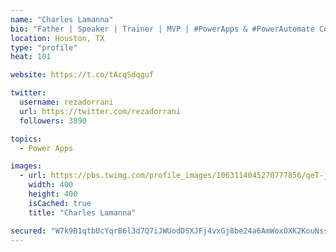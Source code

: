 ```yaml
---
name: "Charles Lamanna"
bio: "Father | Speaker | Trainer | MVP | #PowerApps & #PowerAutomate Community Super User | YouTuber Right-pointing triangle http://youtube.com/c/rezadorrani | Learn - Share - Clockwise rightwards and leftwards open circle arrows"
location: Houston, TX
type: "profile"
heat: 101

website: https://t.co/tAcqSdqguf

twitter:
  username: rezadorrani
  url: https://twitter.com/rezadorrani
  followers: 3890

topics:
  - Power Apps

images:
  - url: https://pbs.twimg.com/profile_images/1063114045270777856/qeT-jpWr_400x400.jpg
    width: 400
    height: 400
    isCached: true
    title: "Charles Lamanna"

secured: "W7k9B1qtbUcYqrB6l3d7Q7iJWUodDSXJFj4vxGj8be24a6AmWox0XK2KouNss8tGYYKo/btqETKWCdQt9BCAUuKSNi2MpmYChGC88spMZHbdbOX2jlquZGBm/1Wfhly8k35z4eIUm6qxtYP2ik3utAL60cczz7Jo1km90ZUYQMFfjOROrXLlZv7GST94tw72soeFIeCzvDkZVEtm7Am7lKc7MjO1pyJOsZMfT0lxQLHFpGNoWJwze/0VZ993L6ZkHTuCi39KBlQ4BNJ3YEJAQnAdH5CFAFn8IAUt1GlZj0Dwy3yBtcAqqxkKxf31An+wQgTMv4VDmVWjRUM/TJp+gWtmIDIEajwGgD/Fxl8Ytm5Af4ol5BvxNVKnEByjccpy+wpa3Zh7kMNyx2i/DJTrB36limrxsSxgVFzJvn/zVT8=;7XA5DnfV06JTh8aH5mWRWQ=="
---
```


